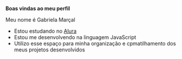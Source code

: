 **Boas vindas ao meu perfil**

Meu nome é Gabriela Marçal

- Estou estudando no [Alura](https://www.alura.com.br)
- Estou me desenvolvendo na linguagem JavaScript
- Utilizo esse espaço para minha organização e cpmatilhamento dos meus projetos desenvolvidos 
